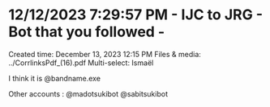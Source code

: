 # 12/12/2023 7:29:57 PM - IJC to JRG - Bot that you followed -

Created time: December 13, 2023 12:15 PM
Files & media: ../CorrlinksPdf_(16).pdf
Multi-select: Ismaël

I think it is @bandname.exe

Other accounts : @madotsukibot
@sabitsukibot